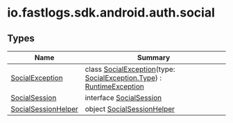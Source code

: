 # io.fastlogs.sdk.android.auth.social

## Types

| Name                                                   | Summary                                                                                                                                                                                                                  |
| ------------------------------------------------------ | ------------------------------------------------------------------------------------------------------------------------------------------------------------------------------------------------------------------------ |
| [SocialException](-social-exception/index.md)          | class [SocialException](-social-exception/index.md)(type: [SocialException.Type](-social-exception/-type/index.md)) : [RuntimeException](https://developer.android.com/reference/kotlin/java/lang/RuntimeException.html) |
| [SocialSession](-social-session/index.md)              | interface [SocialSession](-social-session/index.md)                                                                                                                                                                      |
| [SocialSessionHelper](-social-session-helper/index.md) | object [SocialSessionHelper](-social-session-helper/index.md)                                                                                                                                                            |
